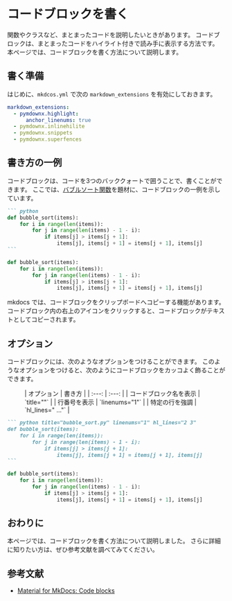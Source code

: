 # コードブロックを書く

関数やクラスなど、まとまったコードを説明したいときがあります。
コードブロックは、まとまったコードをハイライト付きで読み手に表示する方法です。
本ページでは、コードブロックを書く方法について説明します。

## 書く準備

はじめに、`mkdcos.yml` で次の `markdown_extensions` を有効にしておきます。

``` yaml title="mkdocs.yml"
markdown_extensions:
  - pymdownx.highlight:
      anchor_linenums: true
  - pymdownx.inlinehilite
  - pymdownx.snippets
  - pymdownx.superfences
```

## 書き方の一例

コードブロックは、コードを3つのバッククォートで囲うことで、書くことができます。
ここでは、[バブルソート関数](https://squidfunk.github.io/mkdocs-material/reference/code-blocks/?h=code+blocks#adding-a-title)を題材に、コードブロックの一例を示しています。


```` markdown title="コードブロック"
``` python
def bubble_sort(items):
    for i in range(len(items)):
        for j in range(len(items) - 1 - i):
            if items[j] > items[j + 1]:
                items[j], items[j + 1] = items[j + 1], items[j]
```
````

<div class="result" markdown>

``` py
def bubble_sort(items):
    for i in range(len(items)):
        for j in range(len(items) - 1 - i):
            if items[j] > items[j + 1]:
                items[j], items[j + 1] = items[j + 1], items[j]
```

</div>

mkdocs では、コードブロックをクリップボードへコピーする機能があります。
コードブロック内の右上のアイコンをクリックすると、コードブロックがテキストとしてコピーされます。

## オプション

コードブロックには、次のようなオプションをつけることができます。
このようなオプションをつけると、次のようにコードブロックをカッコよく飾ることができます。

<figure markdown>
|  オプション  |  書き方  |
| :---: | :---: |
|  コードブロック名を表示  |  `title="<custom title>"`  |
|  行番号を表示  |  `linenums="1"`  |
|  特定の行を強調  |  `hl_lines="<line number> ..."`  |
</figure>

```` markdown title="コードブロック"
``` python title="bubble_sort.py" linenums="1" hl_lines="2 3"
def bubble_sort(items):
    for i in range(len(items)):
        for j in range(len(items) - 1 - i):
            if items[j] > items[j + 1]:
                items[j], items[j + 1] = items[j + 1], items[j]
```
````

<div class="result" markdown>

``` py title="bubble_sort.py" linenums="1" hl_lines="2 3"
def bubble_sort(items):
    for i in range(len(items)):
        for j in range(len(items) - 1 - i):
            if items[j] > items[j + 1]:
                items[j], items[j + 1] = items[j + 1], items[j]
```

</div>

## おわりに

本ページでは、コードブロックを書く方法について説明しました。
さらに詳細に知りたい方は、ぜひ参考文献を調べてみてください。

## 参考文献

- [Material for MkDocs: Code blocks](https://squidfunk.github.io/mkdocs-material/reference/code-blocks/)
